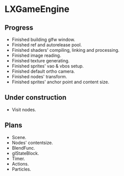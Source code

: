 # LXGameEngine

## Progress
- Finished building glfw window.
- Finished ref and autorelease pool.
- Finished shaders' compiling, linking and processing.
- Finished image reading.
- Finished texture generating.
- Finished sprites' vao & vbos setup.
- Finished default ortho camera.
- Finished nodes' transform.
- Finished sprites' anchor point and content size.

## Under construction
- Visit nodes.

## Plans
- Scene.
- Nodes' contentsize.
- BlendFunc.
- glStateBlock.
- Timer.
- Actions.
- Particles.
